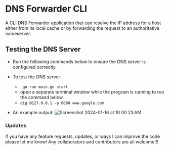 # DNS Forwarder CLI
A CLI DNS Forwarder application that can resolve the IP address for a host either from its local cache or by forwarding the request to an authoritative nameserver.

## Testing the DNS Server
- Run the following commands below to ensure the DNS server is configured correctly.

- To test the DNS server
  * ` go run main.go start`
  * open a separate terminal window while the program is running to run the command below.
  * `dig @127.0.0.1 -p 8080 www.google.com`

- An example output:
  ![Screenshot 2024-01-16 at 10 00 23 AM](https://github.com/luka2220/DNS-Forwarder/assets/42144047/f3152265-f9be-4954-a5b2-06f6e1d47cf1)

### Updates
If you have any feature requests, updates, or ways I can improve the code please let me know! Any collaborators and contributors are all welcome!!! 
